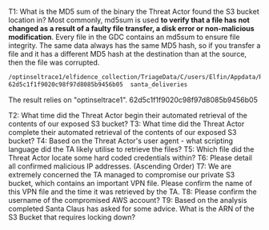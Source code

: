 T1: What is the MD5 sum of the binary the Threat Actor found the S3 bucket location in?
Most commonly, md5sum is used **to verify that a file has not changed as a result of a faulty file transfer, a disk error or non-malicious modification**. Every file in the GDC contains an md5sum to ensure file integrity.
The same data always has the same MD5 hash, so if you transfer a file and it has a different MD5 hash at the destination than at the source, then the file was corrupted.
```bash
/optinseltrace1/elfidence_collection/TriageData/C/users/Elfin/Appdata/Roaming/top-secret$ md5sum santa_deliveries
62d5c1f1f9020c98f97d8085b9456b05  santa_deliveries
```
The result relies on "optinseltrace1".
62d5c1f1f9020c98f97d8085b9456b05

T2: What time did the Threat Actor begin their automated retrieval of the contents of our exposed S3 bucket?
T3: What time did the Threat Actor complete their automated retrieval of the contents of our exposed S3 bucket?
T4: Based on the Threat Actor's user agent - what scripting language did the TA likely utilise to retrieve the files?
T5: Which file did the Threat Actor locate some hard coded credentials within?
T6: Please detail all confirmed malicious IP addresses. (Ascending Order)
T7: We are extremely concerned the TA managed to compromise our private S3 bucket, which contains an important VPN file. Please confirm the name of this VPN file and the time it was retrieved by the TA.
T8: Please confirm the username of the compromised AWS account?
T9: Based on the analysis completed Santa Claus has asked for some advice. What is the ARN of the S3 Bucket that requires locking down?